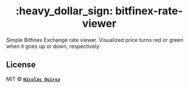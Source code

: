 <h1 align="center">
  <br>
    :heavy_dollar_sign: bitfinex-rate-viewer
  <br>
</h1>

Simple Bitfinex Exchange rate viewer. Visualized price turns red or green when it goes up or down, respectively.

## License

MIT © **[`Nicolás Quiroz`](https://nicolasquiroz.com)**
